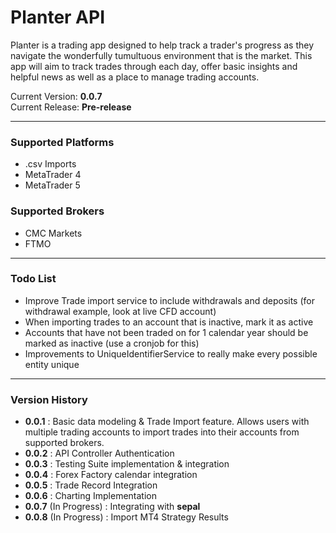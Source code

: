 # Planter API
Planter is a trading app designed to help track a trader's progress as they navigate the wonderfully tumultuous environment that is the market.
This app will aim to track trades through each day, offer basic insights and helpful news as well as a place to manage trading accounts.

Current Version: **0.0.7**\
Current Release: **Pre-release**

---

### Supported Platforms
- .csv Imports
- MetaTrader 4
- MetaTrader 5

### Supported Brokers
- CMC Markets
- FTMO

---

### Todo List
- Improve Trade import service to include withdrawals and deposits (for withdrawal example, look at live CFD account)
- When importing trades to an account that is inactive, mark it as active
- Accounts that have not been traded on for 1 calendar year should be marked as inactive (use a cronjob for this)
- Improvements to UniqueIdentifierService to really make every possible entity unique
---

### Version History
- **0.0.1** : Basic data modeling & Trade Import feature. Allows users with multiple trading accounts to import trades into their accounts from supported brokers.
- **0.0.2** : API Controller Authentication
- **0.0.3** : Testing Suite implementation & integration
- **0.0.4** : Forex Factory calendar integration
- **0.0.5** : Trade Record Integration
- **0.0.6** : Charting Implementation
- **0.0.7** (In Progress) : Integrating with **sepal**
- **0.0.8** (In Progress) : Import MT4 Strategy Results

